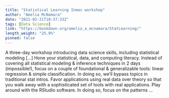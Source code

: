 ```yaml
---
title: "Statistical Learning Inmas workshop"
author: "Amelia McNamara"
date: "2021-02-21T18:37:33Z"
tags: [Data Science]
link: "https://bookdown.org/amelia_a_mcnamara/StatLearning/"
length_weight: "25.9%"
pinned: false
---
```


A three-day workshop introducing data science skills, including statistical modeling [...] Hone your statistical, data, and computing literacy. Instead of covering all statistical modeling & inference techniques in 2 days (impossible!), focus on a couple of foundational & generalizable tools: linear regression & simple classification. In doing so, we’ll bypass topics in traditional stat intros. Favor applications using real data over theory so that you walk away with a sophisticated set of tools with real applications. Play around with the RStudio software. In doing so, focus on the patterns ...
